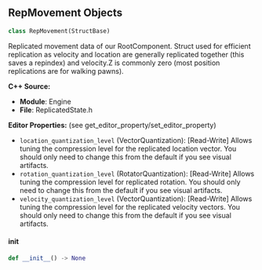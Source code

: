 ## RepMovement Objects

```python
class RepMovement(StructBase)
```

Replicated movement data of our RootComponent.
Struct used for efficient replication as velocity and location are generally replicated together (this saves a repindex)
and velocity.Z is commonly zero (most position replications are for walking pawns).

**C++ Source:**

- **Module**: Engine
- **File**: ReplicatedState.h

**Editor Properties:** (see get_editor_property/set_editor_property)

- ``location_quantization_level`` (VectorQuantization):  [Read-Write] Allows tuning the compression level for the replicated location vector. You should only need to change this from the default if you see visual artifacts.
- ``rotation_quantization_level`` (RotatorQuantization):  [Read-Write] Allows tuning the compression level for replicated rotation. You should only need to change this from the default if you see visual artifacts.
- ``velocity_quantization_level`` (VectorQuantization):  [Read-Write] Allows tuning the compression level for the replicated velocity vectors. You should only need to change this from the default if you see visual artifacts.

<a id="unreal.RepMovement.__init__"></a>

#### __init__

```python
def __init__() -> None
```

<a id="unreal.WidgetChild"></a>